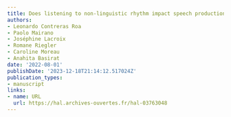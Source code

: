 ```yaml
---
title: Does listening to non-linguistic rhythm impact speech production?
authors:
- Leonardo Contreras Roa
- Paolo Mairano
- Joséphine Lacroix
- Romane Riegler
- Caroline Moreau
- Anahita Basirat
date: '2022-08-01'
publishDate: '2023-12-18T21:14:12.517024Z'
publication_types:
- manuscript
links:
- name: URL
  url: https://hal.archives-ouvertes.fr/hal-03763048
---
```


